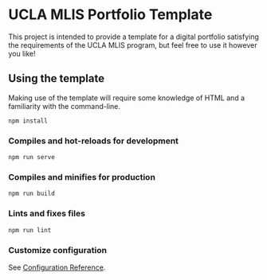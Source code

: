 # UCLA MLIS Portfolio Template
This project is intended to provide a template for a digital portfolio satisfying the requirements of the UCLA MLIS program, but feel free to use it however you like!

## Using the template
Making use of the template will require some knowledge of HTML and a familiarity with the command-line.
```
npm install
```

### Compiles and hot-reloads for development
```
npm run serve
```

### Compiles and minifies for production
```
npm run build
```

### Lints and fixes files
```
npm run lint
```

### Customize configuration
See [Configuration Reference](https://cli.vuejs.org/config/).
